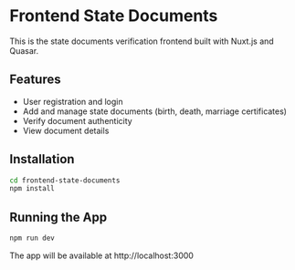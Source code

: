 # Frontend State Documents

This is the state documents verification frontend built with Nuxt.js and Quasar.

## Features
- User registration and login
- Add and manage state documents (birth, death, marriage certificates)
- Verify document authenticity
- View document details

## Installation
```bash
cd frontend-state-documents
npm install
```

## Running the App
```bash
npm run dev
```

The app will be available at http://localhost:3000
